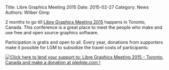 Title: Libre Graphics Meeting 2015
Date: 2015-02-27
Category: News
Authors: Wilber Gimp

2 months to go till <a href="">Libre Graphics Meeting 2015</a> happens in Toronto, Canada. This conference is a great place to meet the people who make and use free and open source graphics software.

Participation is gratis and open to all. Every year, donations from supporters make it possible for LGM to subsidize the travel costs of participants:

[![Click here to lend your support to: Libre Graphics Meeting 2015 - Toronto, Canada and make a donation at pledgie.com !](https://pledgie.com/campaigns/28155.png?skin_name=chrome)](https://pledgie.com/campaigns/28155)
